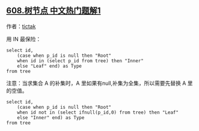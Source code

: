 ## [608.树节点 中文热门题解1](https://leetcode.cn/problems/tree-node/solutions/100000/jie-1injie-2not-in-by-tictak)

作者：[tictak](https://leetcode.cn/u/tictak)

用 IN 最保险：

```
select id,
    (case when p_id is null then "Root"
    when id in (select p_id from tree) then "Inner"
    else "Leaf" end) as Type
from tree
```

注意：当求集合 A 的补集时，A 里如果有null,补集为全集，所以需要先替换 A 里的空值。

```
select id,
    (case when p_id is null then "Root"
    when id not in (select ifnull(p_id,0) from tree) then "Leaf"
    else "Inner" end) as Type
from tree
```
